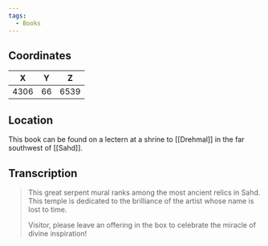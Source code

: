 ```yaml
---
tags:
  - Books
---
```


## Coordinates
| **X** | **Y** | **Z** |
| :---: | :---: | :---: |
| 4306  |  66   | 6539  |

## Location
This book can be found on a lectern at a shrine to [[Drehmal]] in the far southwest of [[Sahd]].

## Transcription
> This great serpent mural ranks among the most ancient relics in Sahd. This temple is dedicated to the brilliance of the artist whose name is lost to time.
>
> Visitor, please leave an offering in the box to celebrate the miracle of divine inspiration!

